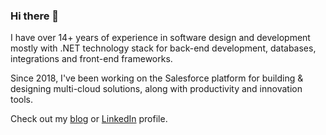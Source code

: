 ### Hi there 👋

I have over 14+ years of experience in software design and development mostly with .NET technology stack for back-end development, databases, integrations and front-end frameworks.

Since 2018, I've been working on the Salesforce platform for building & designing multi-cloud solutions, along with productivity and innovation tools.

Check out my [blog](https://firatesmer.com) or [LinkedIn](https://linkedin.com/in/firatesmer) profile.
